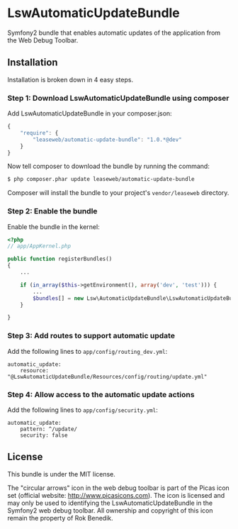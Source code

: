 LswAutomaticUpdateBundle
========================

Symfony2 bundle that enables automatic updates of the application from the Web Debug Toolbar.

## Installation

Installation is broken down in 4 easy steps.

### Step 1: Download LswAutomaticUpdateBundle using composer

Add LswAutomaticUpdateBundle in your composer.json:

```js
{
    "require": {
        "leaseweb/automatic-update-bundle": "1.0.*@dev"
    }
}
```

Now tell composer to download the bundle by running the command:

``` bash
$ php composer.phar update leaseweb/automatic-update-bundle
```

Composer will install the bundle to your project's `vendor/leaseweb` directory.

### Step 2: Enable the bundle

Enable the bundle in the kernel:

``` php
<?php
// app/AppKernel.php

public function registerBundles()
{
    ...

    if (in_array($this->getEnvironment(), array('dev', 'test'))) {
        ...
        $bundles[] = new Lsw\AutomaticUpdateBundle\LswAutomaticUpdateBundle(),
    }

}
```

### Step 3: Add routes to support automatic update

Add the following lines to ```app/config/routing_dev.yml```:

    automatic_update:
        resource: "@LswAutomaticUpdateBundle/Resources/config/routing/update.yml"


### Step 4: Allow access to the automatic update actions

Add the following lines to ```app/config/security.yml```:

    automatic_update:
        pattern: ^/update/
        security: false


## License

This bundle is under the MIT license.

The "circular arrows" icon in the web debug toolbar is part of the Picas icon set (official website: http://www.picasicons.com).
The icon is licensed and may only be used to identifying the LswAutomaticUpdateBundle in the Symfony2 web debug toolbar.
All ownership and copyright of this icon remain the property of Rok Benedik.
